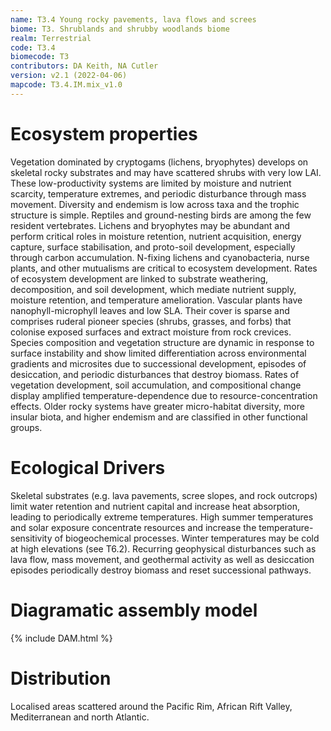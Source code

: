 ```yaml
---
name: T3.4 Young rocky pavements, lava flows and screes
biome: T3. Shrublands and shrubby woodlands biome
realm: Terrestrial
code: T3.4
biomecode: T3
contributors: DA Keith, NA Cutler
version: v2.1 (2022-04-06)
mapcode: T3.4.IM.mix_v1.0
---
```

# Ecosystem properties

Vegetation dominated by cryptogams (lichens, bryophytes) develops on skeletal rocky substrates and may have scattered shrubs with very low LAI. These low-productivity systems are limited by moisture and nutrient scarcity, temperature extremes, and periodic disturbance through mass movement. Diversity and endemism is low across taxa and the trophic structure is simple. Reptiles and ground-nesting birds are among the few resident vertebrates. Lichens and bryophytes may be abundant and perform critical roles in moisture retention, nutrient acquisition, energy capture, surface stabilisation, and proto-soil development, especially through carbon accumulation. N-fixing lichens and cyanobacteria, nurse plants, and other mutualisms are critical to ecosystem development. Rates of ecosystem development are linked to substrate weathering, decomposition, and soil development, which mediate nutrient supply, moisture retention, and temperature amelioration. Vascular plants have nanophyll-microphyll leaves and low SLA. Their cover is sparse and comprises ruderal pioneer species (shrubs, grasses, and forbs) that colonise exposed surfaces and extract moisture from rock crevices. Species composition and vegetation structure are dynamic in response to surface instability and show limited differentiation across environmental gradients and microsites due to successional development, episodes of desiccation, and periodic disturbances that destroy biomass. Rates of vegetation development, soil accumulation, and compositional change display amplified temperature-dependence due to resource-concentration effects. Older rocky systems have greater micro-habitat diversity, more insular biota, and higher endemism and are classified in other functional groups.

# Ecological Drivers

Skeletal substrates (e.g. lava pavements, scree slopes, and rock outcrops) limit water retention and nutrient capital and increase heat absorption, leading to periodically extreme temperatures. High summer temperatures and solar exposure concentrate resources and increase the temperature-sensitivity of biogeochemical processes. Winter temperatures may be cold at high elevations (see T6.2). Recurring geophysical disturbances such as lava flow, mass movement, and geothermal activity as well as desiccation episodes periodically destroy biomass and reset successional pathways.

# Diagramatic assembly model

{% include DAM.html %}

# Distribution

Localised areas scattered around the Pacific Rim, African Rift Valley, Mediterranean and north Atlantic.

